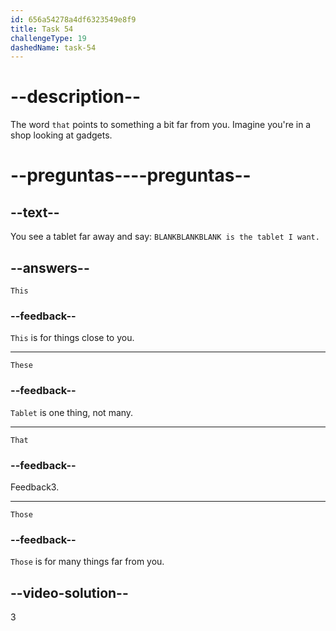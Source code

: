 ```yaml
---
id: 656a54278a4df6323549e8f9
title: Task 54
challengeType: 19
dashedName: task-54
---
```


# --description--

The word `that` points to something a bit far from you. Imagine you're in a shop looking at gadgets.

# --preguntas----preguntas--

## --text--

You see a tablet far away and say: `BLANKBLANKBLANK is the tablet I want.`

## --answers--

`This`

### --feedback--

`This` is for things close to you.

---

`These`

### --feedback--

`Tablet` is one thing, not many.

---

`That`

### --feedback--

Feedback3.

---

`Those`

### --feedback--

`Those` is for many things far from you.

## --video-solution--

3
